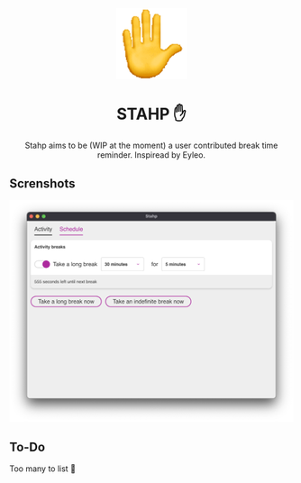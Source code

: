 <p align="center">
  <img src="docs/logo.gif" width="125">
</p>

<div align="center">
  <h1>STAHP ✋ </h1>
  <p>
  Stahp aims to be (WIP at the moment) a user contributed break time reminder. Inspiread by Eyleo.
  </P>
</div>

## Screnshots

<img src="docs/app.png">

## To-Do

Too many to list 🤣